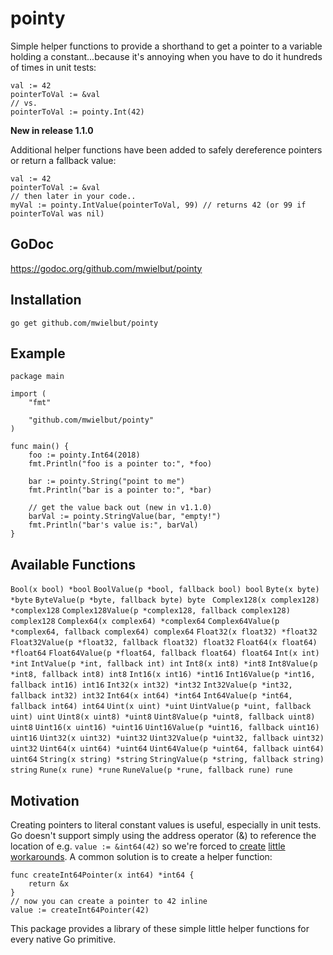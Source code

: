 # pointy

Simple helper functions to provide a shorthand to get a pointer to a variable holding a constant...because it's annoying when you have to do it hundreds of times in unit tests:

```golang
val := 42
pointerToVal := &val
// vs.
pointerToVal := pointy.Int(42)
```

**New in release 1.1.0**

Additional helper functions have been added to safely dereference pointers
or return a fallback value:

```golang
val := 42
pointerToVal := &val
// then later in your code..
myVal := pointy.IntValue(pointerToVal, 99) // returns 42 (or 99 if pointerToVal was nil)
```

## GoDoc

https://godoc.org/github.com/mwielbut/pointy

## Installation

`go get github.com/mwielbut/pointy`

## Example

```golang
package main

import (
	"fmt"

	"github.com/mwielbut/pointy"
)

func main() {
	foo := pointy.Int64(2018)
	fmt.Println("foo is a pointer to:", *foo)

	bar := pointy.String("point to me")
	fmt.Println("bar is a pointer to:", *bar)

	// get the value back out (new in v1.1.0)
	barVal := pointy.StringValue(bar, "empty!")
	fmt.Println("bar's value is:", barVal)
}
```

## Available Functions

`Bool(x bool) *bool`
`BoolValue(p *bool, fallback bool) bool`
`Byte(x byte) *byte`
`ByteValue(p *byte, fallback byte) byte `
`Complex128(x complex128) *complex128`
`Complex128Value(p *complex128, fallback complex128) complex128`
`Complex64(x complex64) *complex64`
`Complex64Value(p *complex64, fallback complex64) complex64`
`Float32(x float32) *float32`
`Float32Value(p *float32, fallback float32) float32`
`Float64(x float64) *float64`
`Float64Value(p *float64, fallback float64) float64`
`Int(x int) *int`
`IntValue(p *int, fallback int) int`
`Int8(x int8) *int8`
`Int8Value(p *int8, fallback int8) int8`
`Int16(x int16) *int16`
`Int16Value(p *int16, fallback int16) int16`
`Int32(x int32) *int32`
`Int32Value(p *int32, fallback int32) int32`
`Int64(x int64) *int64`
`Int64Value(p *int64, fallback int64) int64`
`Uint(x uint) *uint`
`UintValue(p *uint, fallback uint) uint`
`Uint8(x uint8) *uint8`
`Uint8Value(p *uint8, fallback uint8) uint8`
`Uint16(x uint16) *uint16`
`Uint16Value(p *uint16, fallback uint16) uint16`
`Uint32(x uint32) *uint32`
`Uint32Value(p *uint32, fallback uint32) uint32`
`Uint64(x uint64) *uint64`
`Uint64Value(p *uint64, fallback uint64) uint64`
`String(x string) *string`
`StringValue(p *string, fallback string) string`
`Rune(x rune) *rune`
`RuneValue(p *rune, fallback rune) rune`

## Motivation

Creating pointers to literal constant values is useful, especially in unit tests. Go doesn't support simply using the address operator (&) to reference the location of e.g. `value := &int64(42)` so we're forced to [create](https://stackoverflow.com/questions/35146286/find-address-of-constant-in-go/35146856#35146856) [little](https://stackoverflow.com/questions/34197248/how-can-i-store-reference-to-the-result-of-an-operation-in-go/34197367#34197367) [workarounds](https://stackoverflow.com/questions/30716354/how-do-i-do-a-literal-int64-in-go/30716481#30716481). A common solution is to create a helper function:

```golang
func createInt64Pointer(x int64) *int64 {
    return &x
}
// now you can create a pointer to 42 inline
value := createInt64Pointer(42)
```

This package provides a library of these simple little helper functions for every native Go primitive.

